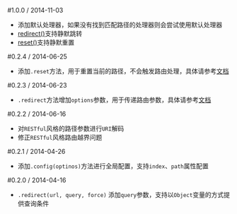 #1.0.0 / 2014-11-03

* 添加默认处理器，如果没有找到匹配路径的处理器则会尝试使用默认处理器
* [redirect()](README.md#redirecturl-query-options)支持静默跳转
* [reset()](README.md#reseturl-query-options)支持静默重置

#0.2.4 / 2014-06-25

* 添加`.reset`方法，用于重置当前的路径，不会触发路由处理，具体请参考[文档](README.md#reset-url-query-)

#0.2.3 / 2014-06-23

* `.redirect`方法增加`options`参数，用于传递路由参数，具体请参考[文档](README.md#redirect-url-query-options-)

#0.2.2 / 2014-06-16

* 对`RESTful`风格的路径参数进行`URI`解码
* 修正`RESTful`风格路由越界问题

#0.2.1 / 2014-04-26

* 添加`.config(optinos)`方法进行全局配置，支持`index`、`path`属性配置

#0.2.0 / 2014-04-16

* `.redirect(url, query, force)` 添加`query`参数，支持以`Object`变量的方式提供查询条件
